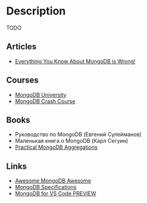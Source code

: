 # Description

TODO


## Articles

- [Everything You Know About MongoDB is Wrong!](https://www.mongodb.com/developer/article/everything-you-know-is-wrong/)


## Courses

- [MongoDB University](https://university.mongodb.com)
- [MongoDB Crash Course](https://youtu.be/ofme2o29ngU)


## Books

- Руководство по MongoDB (Евгений Сулейманов)
- Маленькая книга о MongoDB (Карл Сегуин)
- [Practical MongoDB Aggregations](https://www.practical-mongodb-aggregations.com/)


## Links

- [Awesome MongoDB Awesome](https://github.com/ramnes/awesome-mongodb)
- [MongoDB Specifications](https://github.com/mongodb/specifications)
- [MongoDB for VS Code PREVIEW](https://github.com/mongodb-js/vscode)
